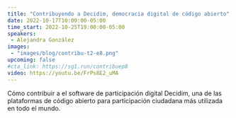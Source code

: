 ```yaml
---
title: "Contribuyendo a Decidim, democracia digital de código abierto"
date: 2022-10-17T10:00:00-05:00
time_start: 2022-10-25T19:00:00-05:00
speakers:
 - Alejandra González
images: 
 - "images/blog/contribu-t2-e8.png"
upcoming: false
#cta_link: https://sg1.run/contribuep8
video: https://youtu.be/FrPs8E2_uMA
---
```


Cómo contribuir a el software de participación digital Decidim, una de las plataformas de código abierto para participación ciudadana más utilizada en todo el mundo.
